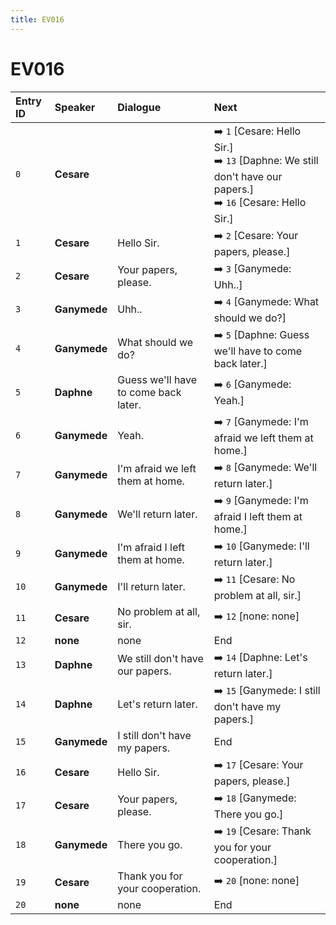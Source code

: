 ```yaml
---
title: EV016
---
```


# EV016


| Entry ID | Speaker | Dialogue | Next |
| :------- | :------ | :------- | :------------ |
| `0` | **Cesare** |  | ➡️ `1` \[Cesare: Hello Sir\.\]<br>➡️ `13` \[Daphne: We still don't have our papers\.\]<br>➡️ `16` \[Cesare: Hello Sir\.\] |
| `1` | **Cesare** | Hello Sir\. | ➡️ `2` \[Cesare: Your papers, please\.\] |
| `2` | **Cesare** | Your papers, please\. | ➡️ `3` \[Ganymede: Uhh\.\.\] |
| `3` | **Ganymede** | Uhh\.\. | ➡️ `4` \[Ganymede: What should we do?\] |
| `4` | **Ganymede** | What should we do? | ➡️ `5` \[Daphne: Guess we'll have to come back later\.\] |
| `5` | **Daphne** | Guess we'll have to come back later\. | ➡️ `6` \[Ganymede: Yeah\.\] |
| `6` | **Ganymede** | Yeah\. | ➡️ `7` \[Ganymede: I'm afraid we left them at home\.\] |
| `7` | **Ganymede** | I'm afraid we left them at home\. | ➡️ `8` \[Ganymede: We'll return later\.\] |
| `8` | **Ganymede** | We'll return later\. | ➡️ `9` \[Ganymede: I'm afraid I left them at home\.\] |
| `9` | **Ganymede** | I'm afraid I left them at home\. | ➡️ `10` \[Ganymede: I'll return later\.\] |
| `10` | **Ganymede** | I'll return later\. | ➡️ `11` \[Cesare: No problem at all, sir\.\] |
| `11` | **Cesare** | No problem at all, sir\. | ➡️ `12` \[none: none\] |
| `12` | **none** | none | End |
| `13` | **Daphne** | We still don't have our papers\. | ➡️ `14` \[Daphne: Let's return later\.\] |
| `14` | **Daphne** | Let's return later\. | ➡️ `15` \[Ganymede: I still don't have my papers\.\] |
| `15` | **Ganymede** | I still don't have my papers\. | End |
| `16` | **Cesare** | Hello Sir\. | ➡️ `17` \[Cesare: Your papers, please\.\] |
| `17` | **Cesare** | Your papers, please\. | ➡️ `18` \[Ganymede: There you go\.\] |
| `18` | **Ganymede** | There you go\. | ➡️ `19` \[Cesare: Thank you for your cooperation\.\] |
| `19` | **Cesare** | Thank you for your cooperation\. | ➡️ `20` \[none: none\] |
| `20` | **none** | none | End |

